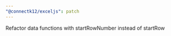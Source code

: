 ```yaml
---
"@connectk12/exceljs": patch
---
```


Refactor data functions with startRowNumber instead of startRow
